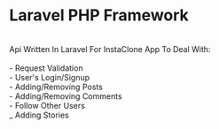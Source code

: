 # Laravel PHP Framework <br />
<br />
Api Written In Laravel For InstaClone App To Deal With:<br />
<br />
- Request Validation <br />
- User's Login/Signup <br />
- Adding/Removing Posts <br />
- Adding/Removing Comments <br />
- Follow Other Users <br />
_ Adding Stories <br />
